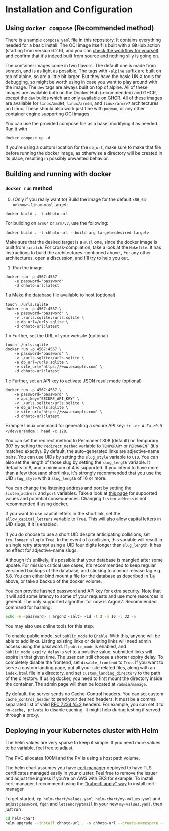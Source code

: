 # Installation and Configuration

## Using `docker compose` (Recommended method)

There is a sample `compose.yaml` file in this repository. It contains
everything needed for a basic install. The OCI image itself is built with
a GitHub action (starting from version 6.2.6), and you can [check the workflow for yourself](./.github/workflows/docker-release.yml)
and confirm that it's indeed built from source and nothing silly is going on.

The container images come in two flavors. The default one is made from scratch, and is as light as possible.
The tags with `-alpine` suffix are built on top of alpine, so are a little bit larger. But they have
the basic UNIX tools for debugging, so might be worth using in case you want to play around with the image.
The `dev` tags are always built on top of alpine. All of these images are available both on the Docker Hub (recommended)
and GHCR, except the `dev` builds which are only available on GHCR. All of these images are available for `linux/amd64`,
`linux/arm64`, and `linux/arm/v7` architectures on Linux. These should also work just fine with `podman`, or any other
container engine supporting OCI images.

You can use the provided compose file as a base, modifying it as needed. Run it with

```
docker compose up -d
```

If you're using a custom location for the `db_url`, make sure to make that file
before running the docker image, as otherwise a directory will be created in its
place, resulting in possibly unwanted behavior.

## Building and running with docker

### `docker run` method

0. (Only if you really want to) Build the image for the default `x86_64-unknown-linux-musl` target:

```
docker build . -t chhoto-url
```

For building on `arm64` or `arm/v7`, use the following:

```
docker build . -t chhoto-url --build-arg target=<desired-target>
```

Make sure that the desired target is a `musl` one, since the docker image is built from `scratch`.
For cross-compilation, take a look at the `Makefile`. It has instructions to build the architectures
mentioned above., For any other architectures, open a discussion, and I'll try to help you out.

1. Run the image

```
docker run -p 4567:4567
    -e password="password"
    -d chhoto-url:latest
```

1.a Make the database file available to host (optional)

```
touch ./urls.sqlite
docker run -p 4567:4567 \
    -e password="password" \
    -v ./urls.sqlite:/urls.sqlite \
    -e db_url=/urls.sqlite \
    -d chhoto-url:latest
```

1.b Further, set the URL of your website (optional)

```
touch ./urls.sqlite
docker run -p 4567:4567 \
    -e password="password" \
    -v ./urls.sqlite:/urls.sqlite \
    -e db_url=/urls.sqlite \
    -e site_url="https://www.example.com" \
    -d chhoto-url:latest
```

1.c Further, set an API key to activate JSON result mode (optional)

```
docker run -p 4567:4567 \
    -e password="password" \
    -e api_key="SECURE_API_KEY" \
    -v ./urls.sqlite:/urls.sqlite \
    -e db_url=/urls.sqlite \
    -e site_url="https://www.example.com" \
    -d chhoto-url:latest
```

Example Linux command for generating a secure API key: `tr -dc A-Za-z0-9 </dev/urandom | head -c 128`.

You can set the redirect method to Permanent 308 (default) or Temporary 307 by setting
the `redirect_method` variable to `TEMPORARY` or `PERMANENT` (it's matched exactly). By
default, the auto-generated links are adjective-name pairs. You can use UIDs by setting
the `slug_style` variable to `UID`. You can also set the length of those slug by setting
the `slug_length` variable. It defaults to 8, and a minimum of 4 is supported. If you
intend to have more than a few thousand shortlinks, it's strongly recommended that you
use the UID `slug_style` with a `slug_length` of 16 or more.

You can change the listening address and port by setting the `listen_address` and `port` variables.
Take a look at [this page](https://docs.rs/actix-web/4.11.0/actix_web/struct.HttpServer.html#method.bind)
for supported values and potential consequences. Changing `listen_address` is not recommended if
using docker.

If you want to use capital letters in the shortlink, set the `allow_capital_letters` variable
to `True`. This will also allow capital letters in UID slugs, if it is enabled.

If you do choose to use a short UID despite anticipating collisions, set `try_longer_slug` to `True`.
In the event of a collision, this variable will result in a single retry attempt using
a UID four digits longer than `slug_length`. It has no effect for adjective-name slugs.

Although it's unlikely, it's possible that your database is mangled after some update.
For mission critical use cases, it's recommended to keep regular versioned backups of
the database, and sticking to a minor release tag e.g. 5.8. You can either bind mount a file
for the database as described in 1.a above, or take a backup of the docker volume.

You can provide hashed password and API key for extra security. Note that it will add some latency
to some of your requests and use more resources in general. The only supported algorithm for now is Argon2.
Recommended command for hashing:

```bash
echo -n <password> | argon2 <salt> -id -t 3 -m 16 -l 32 -e
```

You may also use online tools for this step.

To enable public mode, set `public_mode` to `Enable`. With this, anyone will be able to add
links. Listing existing links or deleting links will need admin access using the password. If
`public_mode` is enabled, and `public_mode_expiry_delay` is set to a positive value, submitted links
will expire in that given time. The user can still choose a shorter expiry delay.
To completely disable the frontend, set `disable_frontend` to `True`. If you want to serve a custom
landing page, put all your site related files, along with an `index.html` file in a directory, and
set `custom_landing_directory` to the path of the directory. If using docker, you need to first
mount the directory inside the container. The admin page will then be located at `/admin/manage`.

By default, the server sends no Cache-Control headers. You can set custom `cache_control_header`
to send your desired headers. It must be a comma separated list of valid
[RFC 7234 §5.2](https://datatracker.ietf.org/doc/html/rfc7234#section-5.2) headers. For example,
you can set it to `no-cache, private` to disable caching. It might help during testing if
served through a proxy.

## Deploying in your Kubernetes cluster with Helm

The helm values are very sparse to keep it simple. If you need more values to be variable, feel free to adjust.

The PVC allocates 100Mi and the PV is using a host path volume.

The helm chart assumes you have [cert manager](https://github.com/jetstack/cert-manager) deployed to have TLS
certificates managed easily in your cluster. Feel free to remove the issuer and adjust the ingress if you're on
AWS with EKS for example. To install cert-manager, I recommend using the
["kubectl apply" way](https://cert-manager.io/docs/installation/kubectl/) to install cert-manager.

To get started, `cp helm-chart/values.yaml helm-chart/my-values.yaml` and adjust `password`, `fqdn`
and `letsencryptmail` in your new `my-values.yaml`, then just run

```bash
cd helm-chart
helm upgrade --install chhoto-url . -n chhoto-url --create-namespace -f my-values.yaml
```
